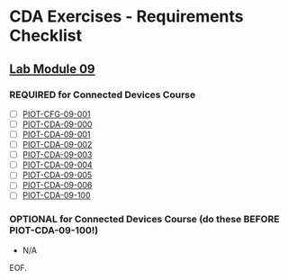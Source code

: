 # CDA Exercises - Requirements Checklist

## [Lab Module 09](https://github.com/orgs/programming-the-iot/projects/1#column-10488503)

### REQUIRED for Connected Devices Course

- [ ] [PIOT-CFG-09-001](https://github.com/programming-the-iot/book-exercise-tasks/issues/163)
- [ ] [PIOT-CDA-09-000](https://github.com/programming-the-iot/book-exercise-tasks/issues/10)
- [ ] [PIOT-CDA-09-001](https://github.com/programming-the-iot/book-exercise-tasks/issues/94)
- [ ] [PIOT-CDA-09-002](https://github.com/programming-the-iot/book-exercise-tasks/issues/98)
- [ ] [PIOT-CDA-09-003](https://github.com/programming-the-iot/book-exercise-tasks/issues/97)
- [ ] [PIOT-CDA-09-004](https://github.com/programming-the-iot/book-exercise-tasks/issues/96)
- [ ] [PIOT-CDA-09-005](https://github.com/programming-the-iot/book-exercise-tasks/issues/95)
- [ ] [PIOT-CDA-09-006](https://github.com/programming-the-iot/book-exercise-tasks/issues/151)
- [ ] [PIOT-CDA-09-100](https://github.com/programming-the-iot/book-exercise-tasks/issues/4)

### OPTIONAL for Connected Devices Course (do these BEFORE PIOT-CDA-09-100!)

- N/A

EOF.

